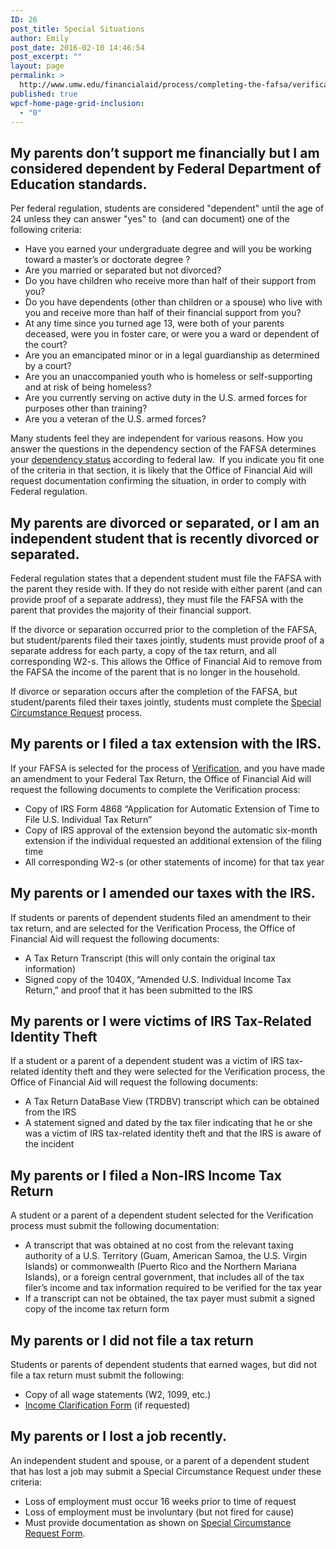 ```yaml
---
ID: 26
post_title: Special Situations
author: Emily
post_date: 2016-02-10 14:46:54
post_excerpt: ""
layout: page
permalink: >
  http://www.umw.edu/financialaid/process/completing-the-fafsa/verification/special-situations/
published: true
wpcf-home-page-grid-inclusion:
  - "0"
---
```

<h2>My parents don’t support me financially but I am considered dependent by Federal Department of Education standards.</h2>
Per federal regulation, students are considered "dependent" until the age of 24 unless they can answer "yes" to  (and can document) one of the following criteria:
<ul>
 	<li>Have you earned your undergraduate degree and will you be working toward a master’s or doctorate degree ?</li>
 	<li>Are you married or separated but not divorced?</li>
 	<li>Do you have children who receive more than half of their support from you?</li>
 	<li>Do you have dependents (other than children or a spouse) who live with you and receive more than half of their financial support from you?</li>
 	<li>At any time since you turned age 13, were both of your parents deceased, were you in foster care, or were you a ward or dependent of the court?</li>
 	<li>Are you an emancipated minor or in a legal guardianship as determined by a court?</li>
 	<li>Are you an unaccompanied youth who is homeless or self-supporting and at risk of being homeless?</li>
 	<li>Are you currently serving on active duty in the U.S. armed forces for purposes other than training?</li>
 	<li>Are you a veteran of the U.S. armed forces?</li>
</ul>
Many students feel they are independent for various reasons. How you answer the questions in the dependency section of the FAFSA determines your <a href="https://studentaid.ed.gov/sa/fafsa/filling-out/dependency">dependency status</a> according to federal law.  If you indicate you fit one of the criteria in that section, it is likely that the Office of Financial Aid will request documentation confirming the situation, in order to comply with Federal regulation.
<h2>My parents are divorced or separated, or I am an independent student that is recently divorced or separated.</h2>
Federal regulation states that a dependent student must file the FAFSA with the parent they reside with. If they do not reside with either parent (and can provide proof of a separate address), they must file the FAFSA with the parent that provides the majority of their financial support.

If the divorce or separation occurred prior to the completion of the FAFSA, but student/parents filed their taxes jointly, students must provide proof of a separate address for each party, a copy of the tax return, and all corresponding W2-s. This allows the Office of Financial Aid to remove from the FAFSA the income of the parent that is no longer in the household.

If divorce or separation occurs after the completion of the FAFSA, but student/parents filed their taxes jointly, students must complete the <a href="http://www.umw.edu/financialaid/financial-aid-eligibility/special-circumstance-request/">Special Circumstance Request</a> process.
<h2>My parents or I filed a tax extension with the IRS.</h2>
If your FAFSA is selected for the process of <a href="https://studentaid.ed.gov/sa/fafsa/next-steps#verification">Verification</a>, and you have made an amendment to your Federal Tax Return, the Office of Financial Aid will request the following documents to complete the Verification process:
<ul>
 	<li>Copy of IRS Form 4868 “Application for Automatic Extension of Time to File U.S. Individual Tax Return”</li>
 	<li>Copy of IRS approval of the extension beyond the automatic six-month extension if the individual requested an additional extension of the filing time</li>
 	<li>All corresponding W2-s (or other statements of income) for that tax year</li>
</ul>
<h2>My parents or I amended our taxes with the IRS.</h2>
If students or parents of dependent students filed an amendment to their tax return, and are selected for the Verification Process, the Office of Financial Aid will request the following documents:
<ul>
 	<li>A Tax Return Transcript (this will only contain the original tax information)</li>
 	<li>Signed copy of the 1040X, “Amended U.S. Individual Income Tax Return,” and proof that it has been submitted to the IRS</li>
</ul>
<h2>My parents or I were victims of IRS Tax-Related Identity Theft</h2>
If a student or a parent of a dependent student was a victim of IRS tax-related identity theft and they were selected for the Verification process, the Office of Financial Aid will request the following documents:
<ul>
 	<li>A Tax Return DataBase View (TRDBV) transcript which can be obtained from the IRS</li>
 	<li>A statement signed and dated by the tax filer indicating that he or she was a victim of IRS tax-related identity theft and that the IRS is aware of the incident</li>
</ul>
<h2>My parents or I filed a Non-IRS Income Tax Return</h2>
A student or a parent of a dependent student selected for the Verification process must submit the following documentation:
<ul>
 	<li>A transcript that was obtained at no cost from the relevant taxing authority of a U.S. Territory (Guam, American Samoa, the U.S. Virgin Islands) or commonwealth (Puerto Rico and the Northern Mariana Islands), or a foreign central government, that includes all of the tax filer’s income and tax information required to be verified for the tax year</li>
 	<li>If a transcript can not be obtained, the tax payer must submit a signed copy of the income tax return form</li>
</ul>
<h2>My parents or I did not file a tax return</h2>
Students or parents of dependent students that earned wages, but did not file a tax return must submit the following:
<ul>
 	<li>Copy of all wage statements (W2, 1099, etc.)</li>
 	<li><a href="http://www.umw.edu/financialaid/wp-content/uploads/sites/31/2016/03/IncomeClarificationForm.doc">Income Clarification Form</a> (if requested)</li>
</ul>
<h2>My parents or I lost a job recently.</h2>
An independent student and spouse, or a parent of a dependent student that has lost a job may submit a Special Circumstance Request under these criteria:
<ul>
 	<li>Loss of employment must occur 16 weeks prior to time of request</li>
 	<li>Loss of employment must be involuntary (but not fired for cause)</li>
 	<li>Must provide documentation as shown on <a href="http://www.umw.edu/financialaid/wp-content/uploads/sites/31/2016/02/Special-Circumstance-Request-Form.doc" rel="">Special Circumstance Request Form</a>.</li>
</ul>